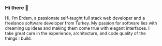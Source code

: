 ### Hi there 👋

Hi, I'm Erdem, a passionate self-taught full stack web developer and a freelance software developer from Turkey. My passion for software lies with dreaming up ideas and making them come true with elegant interfaces. I take great care in the experience, architecture, and code quality of the things I build.

<!--
**erdemefe07/erdemefe07** is a ✨ _special_ ✨ repository because its `README.md` (this file) appears on your GitHub profile.

Here are some ideas to get you started:

- 🔭 I’m currently working on ...
- 🌱 I’m currently learning ...
- 👯 I’m looking to collaborate on ...
- 🤔 I’m looking for help with ...
- 💬 Ask me about ...
- 📫 How to reach me: ...
- 😄 Pronouns: ...
- ⚡ Fun fact: ...
-->
